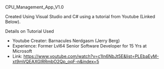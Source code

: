 CPU_Management_App_V1.0

Created Using Visual Studio and C# using a tutorial from Youtube (Linked Below). 

Details on Tutorial Used
- Youtube Creater: Barnacules Nerdgasm (Jerry Berg)
- Experience: Former Lvl64 Senior Software Developer for 15 Yrs at Microsoft
- Link: https://www.youtube.com/watch?v=c1In6NbJt5E&list=PLEbaEyM-xt9mVQEAXGlRRmbO2Qp_oqF-n&index=5
